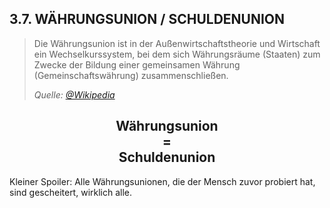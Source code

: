 ## 3.7. WÄHRUNGSUNION / SCHULDENUNION

> Die Währungsunion ist in der Außenwirtschaftstheorie und Wirtschaft ein Wechselkurssystem, bei dem sich Währungsräume (Staaten) zum Zwecke der Bildung einer gemeinsamen Währung (Gemeinschaftswährung) zusammenschließen. 
>
> *Quelle: [@Wikipedia](https://de.wikipedia.org/wiki/W%C3%A4hrungsunion)*

<center>

## Währungsunion<br>=<br>Schuldenunion

</center>

Kleiner Spoiler: Alle Währungsunionen, die der Mensch zuvor probiert hat, sind gescheitert, wirklich alle.
